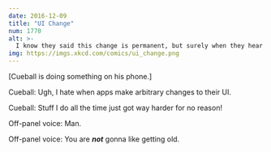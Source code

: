 ```yaml
---
date: 2016-12-09
title: "UI Change"
num: 1770
alt: >-
  I know they said this change is permanent, but surely when they hear how much we're complaining someone will find a way to change things back.
img: https://imgs.xkcd.com/comics/ui_change.png
---
```

[Cueball is doing something on his phone.]

Cueball: Ugh, I hate when apps make arbitrary changes to their UI.

Cueball: Stuff I do all the time just got way harder for no reason!

Off-panel voice: Man.

Off-panel voice: You are ***not*** gonna like getting old.